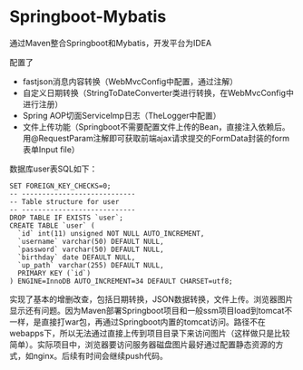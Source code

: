# Springboot-Mybatis

通过Maven整合Springboot和Mybatis，开发平台为IDEA

配置了

- fastjson消息内容转换（WebMvcConfig中配置，通过注解）
- 自定义日期转换（StringToDateConverter类进行转换，在WebMvcConfig中进行注册）
- Spring AOP切面ServiceImp日志（TheLogger中配置）
- 文件上传功能（Springboot不需要配置文件上传的Bean，直接注入依赖后。用@RequestParam注解即可获取前端ajax请求提交的FormData封装的form表单Input file）

数据库user表SQL如下：

```mysql
SET FOREIGN_KEY_CHECKS=0;
-- ----------------------------
-- Table structure for user
-- ----------------------------
DROP TABLE IF EXISTS `user`;
CREATE TABLE `user` (
  `id` int(11) unsigned NOT NULL AUTO_INCREMENT,
  `username` varchar(50) DEFAULT NULL,
  `password` varchar(50) DEFAULT NULL,
  `birthday` date DEFAULT NULL,
  `up_path` varchar(255) DEFAULT NULL,
  PRIMARY KEY (`id`)
) ENGINE=InnoDB AUTO_INCREMENT=34 DEFAULT CHARSET=utf8;
```

实现了基本的增删改查，包括日期转换，JSON数据转换，文件上传。浏览器图片显示还有问题。因为Maven部署Springboot项目和一般ssm项目load到tomcat不一样，是直接打war包，再通过Springboot内置的tomcat访问。路径不在webapps下，所以无法通过直接上传到项目目录下来访问图片（这样做只是比较简单）。实际项目中，浏览器要访问服务器磁盘图片最好通过配置静态资源的方式，如nginx。后续有时间会继续push代码。
